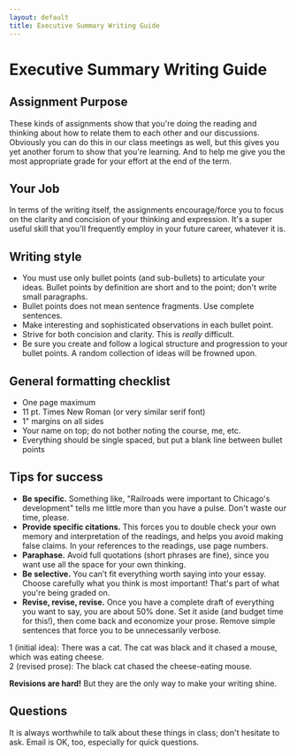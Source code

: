 ```yaml
---
layout: default
title: Executive Summary Writing Guide
---
```


# Executive Summary Writing Guide

## Assignment Purpose
These kinds of assignments show that you're doing the reading and thinking about how to relate them to each other and our discussions. Obviously you can do this in our class meetings as well, but this gives you yet another forum to show that you're learning. And to help me give you the most appropriate grade for your effort at the end of the term.


## Your Job
In terms of the writing itself, the assignments encourage/force you to focus on the clarity and concision of your thinking and expression. It's a super useful skill that you'll frequently employ in your future career, whatever it is.


## Writing style
- You must use only bullet points (and sub-bullets) to articulate your ideas. Bullet points by definition are short and to the point; don't write small paragraphs.
- Bullet points does not mean sentence fragments. Use complete sentences.
- Make interesting and sophisticated observations in each bullet point.
- Strive for both concision and clarity. This is _really_ difficult.
- Be sure you create and follow a logical structure and progression to your bullet points. A random collection of ideas will be frowned upon.


## General formatting checklist
- One page maximum
- 11 pt. Times New Roman (or very similar serif font)
- 1" margins on all sides
- Your name on top; do not bother noting the course, me, etc.
- Everything should be single spaced, but put a blank line between bullet points


## Tips for success
 - **Be specific.** Something like, "Railroads were important to Chicago's development" tells me little more than you have a pulse. Don't waste our time, please.
 - **Provide specific citations.** This forces you to double check your own memory and interpretation of the readings, and helps you avoid making false claims. In your references to the readings, use page numbers.
 - **Paraphase.** Avoid full quotations (short phrases are fine), since you want use all the space for your own thinking.
 - **Be selective.** You can’t fit everything worth saying into your essay. Choose carefully what you think is most important! That's part of what you're being graded on.
 - **Revise, revise, revise.** Once you have a complete draft of everything you want to say, you are about 50% done. Set it aside (and budget time for this!), then come back and economize your prose. Remove simple sentences that force you to be unnecessarily verbose.

 1 (initial idea): There was a cat. The cat was black and it chased a mouse, which was eating cheese.    
 2 (revised prose): The black cat chased the cheese-eating mouse.  

**Revisions are hard!** But they are the only way to make your writing shine.


## Questions
It is always worthwhile to talk about these things in class; don't hesitate to ask. Email is OK, too, especially for quick questions.
